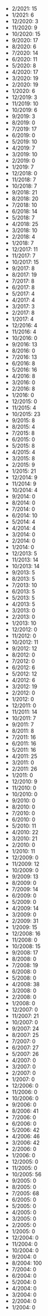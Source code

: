 *  2/2021: 15
*  1/2021: 6
*  12/2020: 3
*  11/2020: 9
*  10/2020: 15
*  9/2020: 17
*  8/2020: 6
*  7/2020: 14
*  6/2020: 11
*  5/2020: 8
*  4/2020: 17
*  3/2020: 19
*  2/2020: 19
*  1/2020: 6
*  12/2019: 3
*  11/2019: 10
*  10/2019: 6
*  9/2019: 3
*  8/2019: 0
*  7/2019: 17
*  6/2019: 0
*  5/2019: 10
*  4/2019: 7
*  3/2019: 10
*  2/2019: 0
*  1/2019: 7
*  12/2018: 0
*  11/2018: 7
*  10/2018: 7
*  9/2018: 21
*  8/2018: 20
*  7/2018: 10
*  6/2018: 14
*  5/2018: 7
*  4/2018: 25
*  3/2018: 10
*  2/2018: 4
*  1/2018: 7
*  12/2017: 11
*  11/2017: 7
*  10/2017: 15
*  9/2017: 8
*  8/2017: 19
*  7/2017: 8
*  6/2017: 8
*  5/2017: 4
*  4/2017: 4
*  3/2017: 3
*  2/2017: 8
*  1/2017: 4
*  12/2016: 4
*  11/2016: 4
*  10/2016: 0
*  9/2016: 13
*  8/2016: 0
*  7/2016: 13
*  6/2016: 8
*  5/2016: 16
*  4/2016: 8
*  3/2016: 0
*  2/2016: 8
*  1/2016: 0
*  12/2015: 0
*  11/2015: 4
*  10/2015: 23
*  9/2015: 8
*  8/2015: 4
*  7/2015: 8
*  6/2015: 0
*  5/2015: 8
*  4/2015: 4
*  3/2015: 8
*  2/2015: 9
*  1/2015: 21
*  12/2014: 9
*  11/2014: 9
*  10/2014: 4
*  9/2014: 0
*  8/2014: 0
*  7/2014: 0
*  6/2014: 10
*  5/2014: 4
*  4/2014: 4
*  3/2014: 0
*  2/2014: 0
*  1/2014: 0
*  12/2013: 5
*  11/2013: 14
*  10/2013: 14
*  9/2013: 5
*  8/2013: 5
*  7/2013: 10
*  6/2013: 5
*  5/2013: 5
*  4/2013: 5
*  3/2013: 0
*  2/2013: 0
*  1/2013: 10
*  12/2012: 0
*  11/2012: 0
*  10/2012: 11
*  9/2012: 12
*  8/2012: 0
*  7/2012: 0
*  6/2012: 6
*  5/2012: 12
*  4/2012: 6
*  3/2012: 19
*  2/2012: 0
*  1/2012: 0
*  12/2011: 0
*  11/2011: 14
*  10/2011: 7
*  9/2011: 7
*  8/2011: 8
*  7/2011: 16
*  6/2011: 16
*  5/2011: 16
*  4/2011: 25
*  3/2011: 0
*  2/2011: 26
*  1/2011: 0
*  12/2010: 9
*  11/2010: 0
*  10/2010: 0
*  9/2010: 0
*  8/2010: 0
*  7/2010: 0
*  6/2010: 0
*  5/2010: 11
*  4/2010: 22
*  3/2010: 21
*  2/2010: 0
*  1/2010: 11
*  12/2009: 0
*  11/2009: 12
*  10/2009: 0
*  9/2009: 13
*  8/2009: 0
*  7/2009: 14
*  6/2009: 0
*  5/2009: 0
*  4/2009: 14
*  3/2009: 0
*  2/2009: 31
*  1/2009: 15
*  12/2008: 16
*  11/2008: 0
*  10/2008: 15
*  9/2008: 17
*  8/2008: 0
*  7/2008: 19
*  6/2008: 0
*  5/2008: 0
*  4/2008: 38
*  3/2008: 0
*  2/2008: 0
*  1/2008: 0
*  12/2007: 0
*  11/2007: 21
*  10/2007: 0
*  9/2007: 24
*  8/2007: 25
*  7/2007: 0
*  6/2007: 27
*  5/2007: 26
*  4/2007: 0
*  3/2007: 0
*  2/2007: 0
*  1/2007: 0
*  12/2006: 0
*  11/2006: 0
*  10/2006: 0
*  9/2006: 0
*  8/2006: 41
*  7/2006: 0
*  6/2006: 0
*  5/2006: 42
*  4/2006: 46
*  3/2006: 42
*  2/2006: 0
*  1/2006: 0
*  12/2005: 0
*  11/2005: 0
*  10/2005: 56
*  9/2005: 0
*  8/2005: 0
*  7/2005: 68
*  6/2005: 0
*  5/2005: 0
*  4/2005: 0
*  3/2005: 0
*  2/2005: 0
*  1/2005: 0
*  12/2004: 0
*  11/2004: 0
*  10/2004: 0
*  9/2004: 0
*  8/2004: 100
*  7/2004: 0
*  6/2004: 0
*  5/2004: 0
*  4/2004: 0
*  3/2004: 0
*  2/2004: 0
*  1/2004: 0
